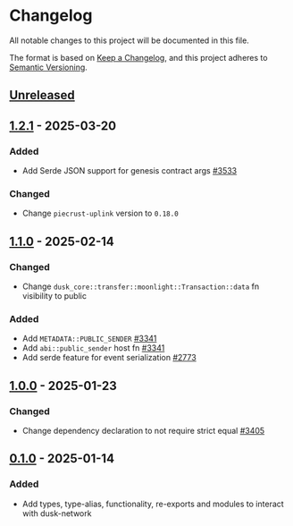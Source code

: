 # Changelog

All notable changes to this project will be documented in this file.

The format is based on [Keep a Changelog](https://keepachangelog.com/en/1.0.0/),
and this project adheres to [Semantic Versioning](https://semver.org/spec/v2.0.0.html).

## [Unreleased]

## [1.2.1] - 2025-03-20

### Added

- Add Serde JSON support for genesis contract args [#3533]

### Changed

- Change `piecrust-uplink` version to `0.18.0`

## [1.1.0] - 2025-02-14

### Changed

- Change `dusk_core::transfer::moonlight::Transaction::data` fn visibility to public

### Added

- Add `METADATA::PUBLIC_SENDER` [#3341]
- Add `abi::public_sender` host fn [#3341]
- Add serde feature for event serialization [#2773]

## [1.0.0] - 2025-01-23

### Changed

- Change dependency declaration to not require strict equal [#3405]

## [0.1.0] - 2025-01-14


### Added

- Add types, type-alias, functionality, re-exports and modules to interact with dusk-network

<!-- Issues -->
[#3533]: https://github.com/dusk-network/rusk/issues/3533
[#3405]: https://github.com/dusk-network/rusk/issues/3405
[#3341]: https://github.com/dusk-network/rusk/issues/3341
[#2773]: https://github.com/dusk-network/rusk/issues/2773

[Unreleased]: https://github.com/dusk-network/rusk/compare/dusk-core-1.2.1...HEAD
[1.2.1]: https://github.com/dusk-network/rusk/compare/dusk-core-1.1.0...dusk-core-1.2.1
[1.1.0]: https://github.com/dusk-network/rusk/compare/dusk-core-1.0.0...dusk-core-1.1.0
[1.0.0]: https://github.com/dusk-network/rusk/compare/dusk-core-0.1.0...dusk-core-1.0.0
[0.1.0]: https://github.com/dusk-network/rusk/tree/dusk-core-0.1.0
